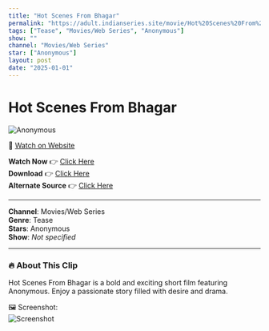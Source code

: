 ```yaml
---
title: "Hot Scenes From Bhagar"
permalink: "https://adult.indianseries.site/movie/Hot%20Scenes%20From%20Bhagar"
tags: ["Tease", "Movies/Web Series", "Anonymous"]
show: ""
channel: "Movies/Web Series"
star: ["Anonymous"]
layout: post
date: "2025-01-01"
---
```


# Hot Scenes From Bhagar

![Anonymous](https://shorts.desisins.com/wp-content/uploads/2024/05/Bhagar-DesiSins.com_.jpg)

🔗 [Watch on Website](https://adult.indianseries.site/movie/Hot%20Scenes%20From%20Bhagar)

**Watch Now** 👉 [Click Here](https://adult.indianseries.site/movie/Hot%20Scenes%20From%20Bhagar)  
**Download** 👉 [Click Here](https://adult.indianseries.site/movie/Hot%20Scenes%20From%20Bhagar)  
**Alternate Source** 👉 [Click Here](https://adult.indianseries.site/movie/Hot%20Scenes%20From%20Bhagar)

---

**Channel**: Movies/Web Series  
**Genre**: Tease  
**Stars**: Anonymous  
**Show**: *Not specified*

---

### 🔥 About This Clip

Hot Scenes From Bhagar is a bold and exciting short film featuring Anonymous. Enjoy a passionate story filled with desire and drama.
 
🖼️ Screenshot:  
![Screenshot](https://shorts.desisins.com/wp-content/uploads/2024/05/Bhagar-DesiSins.com_.jpg)
